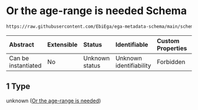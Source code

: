 # Or the age-range is needed Schema

```txt
https://raw.githubusercontent.com/EbiEga/ega-metadata-schema/main/schemas/EGA.sample.json#/properties/sample_collection/properties/age_at_collection/anyOf/1
```



| Abstract            | Extensible | Status         | Identifiable            | Custom Properties | Additional Properties | Access Restrictions | Defined In                                                                   |
| :------------------ | :--------- | :------------- | :---------------------- | :---------------- | :-------------------- | :------------------ | :--------------------------------------------------------------------------- |
| Can be instantiated | No         | Unknown status | Unknown identifiability | Forbidden         | Allowed               | none                | [EGA.sample.json\*](../../../schemas/EGA.sample.json "open original schema") |

## 1 Type

unknown ([Or the age-range is needed](ega-18-properties-sample-collection-descriptor-properties-individuals-age-at-sample-collection-anyof-or-the-age-range-is-needed.md))
